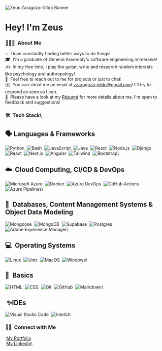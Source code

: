 ![Zeus Zaragoza-Gildo Banner](https://media-exp1.licdn.com/dms/image/C5616AQH7UwKVNkyt4A/profile-displaybackgroundimage-shrink_350_1400/0/1662575033740?e=1674086400&v=beta&t=SXahqwPwmApICMY2YuXi6GiTSYYwuOd9B-QTV1Jw5GY)

<h1>Hey! I'm Zeus</h1>

### 👨🏻‍💻 &nbsp;About Me

💡 &nbsp;I love constantly finding better ways to do things!\
🎓 &nbsp;I'm a graduate of General Assembly's software engineering immersive!\
✍️ &nbsp;In my free time, I play the guitar, write and research random interests like psychology and anthropology!\
💬 &nbsp;Feel free to reach out to me for projects or just to chat!\
✉️ &nbsp;You can shoot me an email at zzaragoza-gildo@gmail.com! I'll try to respond as soon as I can.\
📄 &nbsp;Please have a look at my [Résumé]() for more details about me. I'm open to feedback and suggestions!

### 🛠 &nbsp;Tech Stack\

## 🗣️&nbsp;Languages & Frameworks
![Python](https://img.shields.io/badge/-Python-05122A?style=flat&logo=python)&nbsp;
![Bash](https://img.shields.io/badge/Bash-05122A?style=flat&logo=gnubash)&nbsp;
![JavaScript](https://img.shields.io/badge/-JavaScript-05122A?style=flat&logo=javascript)&nbsp;
![Java](https://img.shields.io/badge/-Java-05122A?style=flat&logo=Java&logoColor=FFA518)&nbsp;
![React](https://img.shields.io/badge/-React-05122A?style=flat&logo=react)&nbsp;
![Node.js](https://img.shields.io/badge/-Node.js-05122A?style=flat&logo=node.js)&nbsp;
![Django](https://img.shields.io/badge/-Django-05122A?style=flat&logo=django&logoColor=092E20)&nbsp;
![React](https://img.shields.io/badge/React-05122A?style=flat&logo=react)&nbsp;
![Next.js](https://img.shields.io/badge/Next.js-05122A?style=flat&logo=nextdotjs)&nbsp;
![Angular](https://img.shields.io/badge/Angular-05122A?style=flat&logo=angular)&nbsp;
![Tailwind](https://img.shields.io/badge/Tailwind-05122A?style=flat&logo=tailwindcss)&nbsp;
![Bootstrap](https://img.shields.io/badge/-Bootstrap-05122A?style=flat&logo=bootstrap&logoColor=563D7C)\

## ☁️ &nbsp;Cloud Computing, CI/CD & DevOps
![Microsoft Azure](https://img.shields.io/badge/Microsoft%20Azure-05122A?style=flat)&nbsp;
![Docker](https://img.shields.io/badge/Docker-05122A?style=flat&logo=docker)&nbsp;
![Azure DevOps](https://img.shields.io/badge/Azure%20DevOps-05122A?style=flat)&nbsp;
![GitHub Actions](https://img.shields.io/badge/GitHub%20Actions-05122A?style=flat&logo=githubactions)&nbsp;
![Azure Pipelines](https://img.shields.io/badge/Azure%20Pipelines-05122A?style=flat)\

## 🏬 &nbsp;Databases, Content Management Systems & Object Data Modeling
![Mongoose](https://img.shields.io/badge/Mongoose-05122A?style=flat&logo=mongoose)&nbsp;
![MongoDB](https://img.shields.io/badge/MongoDB-05122A?style=flat&logo=mongodb)&nbsp;
![Supabase](https://img.shields.io/badge/Supabase-05122A?style=flat&logo=supabase)&nbsp;
![Postgres](https://img.shields.io/badge/Postgres-05122A?style=flat&logo=postgresql)&nbsp;
![Adobe Experience Manager](https://img.shields.io/badge/Adobe%20Experience%20Manager%20(AEM)-05122A?style=flat)\

## 💻 &nbsp;Operating Systems
![Linux](https://img.shields.io/badge/Linux-05122A?style=flat&logo=linux)&nbsp;
![Unix](https://img.shields.io/badge/Unix-05122A?style=flat&logo=unix)&nbsp;
![MacOS](https://img.shields.io/badge/MacOS-05122A?style=flat&logo=macos)&nbsp;
![Windows](https://img.shields.io/badge/Windows-05122A?style=flat)\

## 👾 &nbsp;Basics
![HTML](https://img.shields.io/badge/-HTML-05122A?style=flat&logo=HTML5)&nbsp;
![CSS](https://img.shields.io/badge/-CSS-05122A?style=flat&logo=CSS3&logoColor=1572B6)&nbsp;
![Git](https://img.shields.io/badge/-Git-05122A?style=flat&logo=git)&nbsp;
![GitHub](https://img.shields.io/badge/-GitHub-05122A?style=flat&logo=github)&nbsp;
![Markdown](https://img.shields.io/badge/-Markdown-05122A?style=flat&logo=markdown)\

## &nbsp;✨IDEs
![Visual Studio Code](https://img.shields.io/badge/-Visual%20Studio%20Code-05122A?style=flat&logo=visual-studio-code&logoColor=007ACC)&nbsp;
![IntelliJ](https://img.shields.io/badge/IntelliJ-05122A?style=flat&logo=intellijidea)\

### 🤝🏻 &nbsp;Connect with Me
&nbsp;[My Portfolio]()\
&nbsp;[My LinkedIn](https://linkedin.com/in/zgildo01)\
